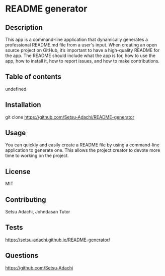 # README generator
  ## Description
  This app is a command-line application that dynamically generates a professional README.md file from a user's input. When creating an open source project on GitHub, it’s important to have a high-quality README for the app. The README should include what the app is for, how to use the app, how to install it, how to report issues, and how to make contributions.
  ## Table of contents
  undefined
  ## Installation
  git clone https://github.com/Setsu-Adachi/README-generator
  ## Usage
  You can quickly and easily create a README file by using a command-line application to generate one. This allows the project creator to devote more time to working on the project.
  ## License
  MIT
  ## Contributing
   Setsu Adachi, Johndasan Tutor
  ## Tests
  https://setsu-adachi.github.io/README-generator/
  ## Questions
  https://github.com/Setsu-Adachi

